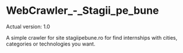 # WebCrawler_-_Stagii_pe_bune

Actual version: 1.0

A simple crawler for site stagiipebune.ro for find internships with cities, categories or technologies you want.
